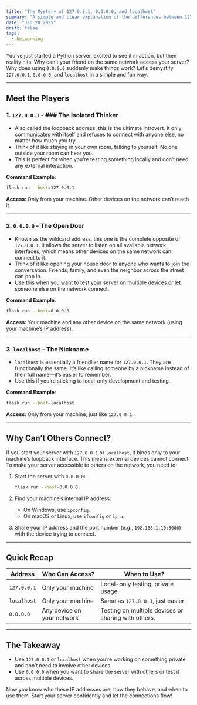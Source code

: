 ```yaml
---
title: "The Mystery of 127.0.0.1, 0.0.0.0, and localhost"
summary: "A simple and clear explanation of the differences between 127.0.0.1, 0.0.0.0, and localhost, with practical use cases for Python developers."
date: "Jan 28 2025"
draft: false
tags:
  - Networking
---
```



You’ve just started a Python server, excited to see it in action, but then reality hits. Why can’t your friend on the same network access your server? Why does using `0.0.0.0` suddenly make things work? Let’s demystify `127.0.0.1`, `0.0.0.0`, and `localhost` in a simple and fun way.

---

## Meet the Players

### 1. `127.0.0.1` - ### The Isolated Thinker

- Also called the loopback address, this is the ultimate introvert. It only communicates with itself and refuses to connect with anyone else, no matter how much you try.
- Think of it like staying in your own room, talking to yourself. No one outside your room can hear you.
- This is perfect for when you’re testing something locally and don’t need any external interaction.

**Command Example**:

```bash
flask run --host=127.0.0.1
```

**Access**: Only from your machine. Other devices on the network can’t reach it.

---

### 2. `0.0.0.0` - The Open Door

- Known as the wildcard address, this one is the complete opposite of `127.0.0.1`. It allows the server to listen on all available network interfaces, which means other devices on the same network can connect to it.
- Think of it like opening your house door to anyone who wants to join the conversation. Friends, family, and even the neighbor across the street can pop in.
- Use this when you want to test your server on multiple devices or let someone else on the network connect.

**Command Example**:

```bash
flask run --host=0.0.0.0
```

**Access**: Your machine and any other device on the same network (using your machine’s IP address).

---

### 3. `localhost` - The Nickname

- `localhost` is essentially a friendlier name for `127.0.0.1`. They are functionally the same. It’s like calling someone by a nickname instead of their full name—it’s easier to remember.
- Use this if you’re sticking to local-only development and testing.

**Command Example**:

```bash
flask run --host=localhost
```

**Access**: Only from your machine, just like `127.0.0.1`.

---

## Why Can’t Others Connect?

If you start your server with `127.0.0.1` or `localhost`, it binds only to your machine’s loopback interface. This means external devices cannot connect. To make your server accessible to others on the network, you need to:

1. Start the server with `0.0.0.0`:
    
    ```bash
    flask run --host=0.0.0.0
    ```
    
2. Find your machine’s internal IP address:
    - On Windows, use `ipconfig`.
    - On macOS or Linux, use `ifconfig` or `ip a`.
3. Share your IP address and the port number (e.g., `192.168.1.10:5000`) with the device trying to connect.

---

## Quick Recap

|**Address**|**Who Can Access?**|**When to Use?**|
|---|---|---|
|`127.0.0.1`|Only your machine|Local-only testing, private usage.|
|`localhost`|Only your machine|Same as `127.0.0.1`, just easier.|
|`0.0.0.0`|Any device on your network|Testing on multiple devices or sharing with others.|

---

## The Takeaway

- Use `127.0.0.1` or `localhost` when you’re working on something private and don’t need to involve other devices.
- Use `0.0.0.0` when you want to share the server with others or test it across multiple devices.

Now you know who these IP addresses are, how they behave, and when to use them. Start your server confidently and let the connections flow!